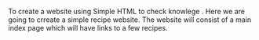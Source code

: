 To create a website using Simple HTML to check knowlege . 
Here we are going to crreate a simple recipe website.
The website will consist of a main index page which will have links to a few recipes.